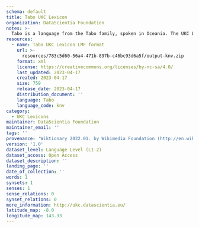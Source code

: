 ```yaml
---
schema: default
title: Tabo UKC Lexicon
organization: DataScientia Foundation
notes: >-
  Tabo is a language from the Tabo family, spoken in Oceania. The UKC Lexicon of Tabo is represented as a lexico-semantic network. It consists of words, word senses, synsets, as well as sense-level and synset-level relationships.
resources:
  - name: Tabo UKC Lexicon LMF format
    url: >-
      resources/783c5d60-56a4-471b-897b-c46bc93d6a5f/output-knv.zip
    format: xml
    license: https://creativecommons.org/licenses/by-nc-sa/4.0/
    last_updated: 2023-04-17
    created: 2023-04-17
    size: 759
    release_date: 2023-04-17
    distribution_document: ''
    language: Tabo
    language_code: knv
category:
  - UKC Lexicons
maintainer: DataScientia Foundation
maintainer_email: ''
tags: ''
provenance: 'Wiktionary 2022.01. by Wikimedia Foundation (http://en.wiktionary.org); Princeton WordNet 2.1 by Princeton University (https://wordnet.princeton.edu)'
version: '1.0'
dataset_level: Language Level (L1-2)
dataset_access: Open Access
dataset_description: ''
landing_page: ''
date_of_collection: ''
words: 1
synsets: 1
senses: 1
sense_relations: 0
synset_relations: 0
more_information: http://ukc.datascientia.eu/
latitude_map: -8.0
longitude_map: 143.33
---
```

